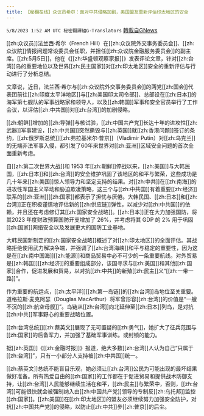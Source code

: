 ```yaml
---
title: 【秘翻在线】众议员希尔：面对中共侵略加剧，美国盟友重新评估印太地区的安全
---
```

`5/8/2023 1:52 AM UTC 秘密翻譯組G-Translators` [轉載自GNews](https://gnews.org/articles/1282444)

[[zh:众议员]]法兰西·希尔（French Hill）在[[zh:众议院外交事务委员会]]、[[zh:众议院]]情报问题常设委员会任职，并担任[[zh:众议院金融服务委员会]]的副主席。[[zh:5月5日]]，他在《[[zh:华盛顿观察家报]]》发表评论文章，针对[[zh:台湾]]岛的重要地位以及世界[[zh:民主国家]]对[[zh:印太地区]]安全的重新评估与行动进行了分析总结。

文章说，近日，法兰西·希尔与[[zh:众议院外交事务委员会]]的两党[[zh:国会]]代表团前往[[zh:印度太平洋地区]]与[[zh:美国印太司令部]]、总部设在[[zh:日本]]的海军第七舰队的军事战略家和领导人，以及[[zh:韩国]]军事和安全官员举行了工作会议，以评估[[zh:中共国]]对[[zh:台湾]]的加剧侵略。

[[zh:朝鲜]]增加的[[zh:导弹]]与核试验，[[zh:中国共产党]]长达十年的进攻性[[zh:武器]]军事建设，[[zh:中共国]]突然撕毁与[[zh:英国]]就[[zh:香港问题]]签订的条约，[[zh:俄罗斯总统]][[zh:弗拉基米尔·普京]]（Vladimir Putin）对[[zh:乌克兰]]的无端非法军事入侵，都引发了60年来世界对[[zh:亚洲]]区域安全问题的首次全面重新考虑。

自[[zh:第二次世界大战]]和 1953 年[[zh:朝鲜]]停战以来，[[zh:美国]]与大韩民国，[[zh:日本]]和[[zh:台湾]]的安全维护巩固了该地区的和平与繁荣，这些成功是几十年来[[zh:美国]]惊人领导力和坚定支持的结果。对[[zh:中共]]在[[zh:南海]]的进攻性军国主义举动和胁迫欺凌策略，这三个与[[zh:中共国]]有着重要[[zh:经济]]联系的[[zh:亚洲]][[zh:国家]]都表示了担忧与厌倦。大韩民国、[[zh:日本]]和[[zh:台湾]]正在积极谨慎地评估新的[[zh:供应链]]弹性，以减少对[[zh:中共国]]的依赖，并且还在考虑修订其[[zh:国家安全战略]]。[[zh:日本]]正在大力加强国防，将其2023 年度财政预算国防开支增加了 26%，并考虑将其 GDP 的 2% 用于巩固[[zh:国家]]网络安全以及发展更大的国防工业基地。

大韩民国新制定的[[zh:国家安全战略]]概述了对[[zh:印太地区]]的全面评估。其战略拒绝使用武力解决争端，并强调了[[zh:台湾海峡]]和平与稳定的重要性，因为这是在[[zh:南中国海]][[zh:能源]]和商品贸易中必不可少的一条重要航线。对外贸易是[[zh:韩国]][[zh:经济]]的重要组成部分，该国寻求与[[zh:美国]]和其他[[zh:国家]]合作，促进发展和贸易，以对抗[[zh:中共]]的新殖[[zh:民主]]义“[[zh:一带一路]]”。

作为重要的航运点，[[zh:太平洋]][[zh:第一岛链]]的[[zh:台湾]]岛地位至关重要。道格拉斯·麦克阿瑟（Douglas MacArthur）将军曾形容[[zh:台湾]]的价值是“一艘不沉的[[zh:航空母舰]]”。岛链从[[zh:台湾]]向北延伸至[[zh:日本]]列岛，是对抗[[zh:中共]]军事野心的重要战略位置。

[[zh:台湾总统]][[zh:蔡英文]]展现了无可置疑的[[zh:勇气]]，她扩大了征兵范围与[[zh:国家]]的后备军力，并加强了基础军事训练。​​​​​​​​​​​​​​​​​​​​​​​​​​​​或封锁的能力。

据[[zh:英国]]《[[zh:金融时报]]》报道，绝大多数[[zh:台湾]]人认为自己“只属于[[zh:台湾]]”，只有一小部分人支持被[[zh:中共国]]统一。

[[zh:蔡英文]]总统不能盲目乐观，她必须让[[zh:台湾]]公民为可能出现的最坏结果做好准备。所有热爱自由的[[zh:国家]]的工作都在于促进贸易和提供战术防御支持，让[[zh:台湾]]人民能够继续生活在和平，[[zh:民主]]与繁荣中，否则，[[zh:台湾]]可能很快就会被强制纳入由[[zh:中国共产党]]领导的专制反[[zh:乌托邦]]监控[[zh:国家]]。[[zh:美国]]在[[zh:印太地区]]的盟友必须继续努力加强安全防护，对抗[[zh:中国共产党]]的侵略，以防止[[zh:中共]]步[[zh:普京]]的后尘。
